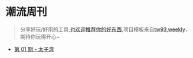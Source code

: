 # 潮流周刊

> 分享好玩/好用的工具,[也欢迎推荐你的好东西](https://github.com/yiGmMk/weekly/discussions/1),项目模板来自[tw93,weekly](https://github.com/tw93/weekly/blob/main/Deploy.md)，期待你玩得开心~

* [第 01 期 - 太子湾](https://weekly.programnotes.cn/posts/01-太子湾)
